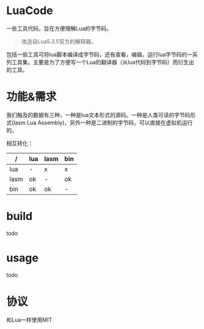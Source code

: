 # LuaCode
一些工具代码，旨在方便理解Lua的字节码。
> 改造自Lua5.3.5官方的解释器。

包括一些工具可将lua脚本编译成字节码，还有查看，编辑，运行lua字节码的一系列工具集。主要是为了方便写一个Lua的翻译器（从lua代码到字节码）而衍生出的工具。

# 功能&需求

我们触及的数据有三种，一种是lua文本形式的源码。一种是人类可读的字节码形式(lasm Lua
Assembly)，另外一种是二进制的字节码，可以直接在虚拟机运行的。

相互转化：

|/ | lua  | lasm | bin  |
| ---- | ---- | ---- | ---- |
| lua | - | x | x |
| lasm | ok | - | ok |
| bin | ok | ok | - |




#   build

todo

# usage

todo

# 协议
和Lua一样使用MIT
